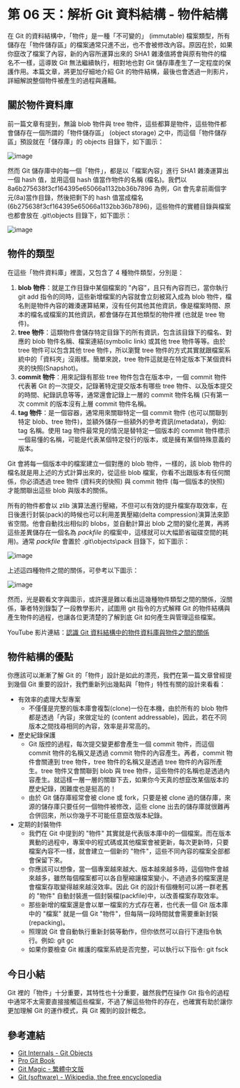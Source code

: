 第 06 天：解析 Git 資料結構 - 物件結構
=====================================================

在 Git 的資料結構中，「物件」是一種「不可變的」 (immutable) 檔案類型，所有儲存在「物件儲存區」的檔案通常只進不出，也不會被修改內容。原因在於，如果你竄改了檔案了內容，新的內容所運算出來的 SHA1 雜湊值將會與原有物件的檔名不一樣，這導致 Git 無法繼續執行，相對地也對 Git 儲存庫產生了一定程度的保護作用。本篇文章，將更加仔細地介紹 Git 的物件結構，最後也會透過一則影片，詳細解說整個物件被產生的過程與邏輯。

關於物件資料庫
------------

前一篇文章有提到，無論 blob 物件與 tree 物件，這些都算是物件，這些物件都會儲存在一個所謂的「物件儲存區」 (object storage) 之中，而這個「物件儲存區」預設就在「儲存庫」的 objects 目錄下，如下圖示：

![image](https://f.cloud.github.com/assets/88981/1143067/2b2e2c52-1d17-11e3-953c-ba8ea3749749.png)

然而 Git 儲存庫中的每一個「物件」，都是以「檔案內容」進行 SHA1 雜湊運算出一個 hash 值，並用這個 hash 值當作物件的名稱 (檔名)。我們以 8a6b275638f3cf164395e65066a1132bb36b7896 為例，Git 會先拿前兩個字元(8a)當作目錄，然後把剩下的 hash 值當成檔名 (6b275638f3cf164395e65066a1132bb36b7896)，這些物件的實體目錄與檔案也都會放在 .git\objects 目錄下，如下圖示：

![image](https://f.cloud.github.com/assets/88981/1114191/87b5e156-1a13-11e3-9355-9524a3f651b2.png)

物件的類型
---------

在這些「物件資料庫」裡面，又包含了 4 種物件類型，分別是：

1. **blob 物件**：就是工作目錄中某個檔案的 "內容"，且只有內容而已，當你執行 git add 指令的同時，這些新增檔案的內容就會立刻被寫入成為 blob 物件，檔名則是物件內容的雜湊運算結果，沒有任何其他其他資訊，像是檔案時間、原本的檔名或檔案的其他資訊，都會儲存在其他類型的物件裡 (也就是 tree 物件)。
2. **tree 物件**：這類物件會儲存特定目錄下的所有資訊，包含該目錄下的檔名、對應的 blob 物件名稱、檔案連結(symbolic link) 或其他 tree 物件等等。由於 tree 物件可以包含其他 tree 物件，所以瀏覽 tree 物件的方式其實就跟檔案系統中的「資料夾」沒兩樣。簡單來說，tree 物件這就是在特定版本下某個資料夾的快照(Snapshot)。
3. **commit 物件**：用來記錄有那些 tree 物件包含在版本中，一個 commit 物件代表著 Git 的一次提交，記錄著特定提交版本有哪些 tree 物件、以及版本提交的時間、紀錄訊息等等，通常還會記錄上一層的 commit 物件名稱 (只有第一次 commit 的版本沒有上層 commit 物件名稱。
4. **tag 物件**：是一個容器，通常用來關聯特定一個 commit 物件 (也可以關聯到特定 blob、tree 物件)，並額外儲存一些額外的參考資訊(metadata)，例如: tag 名稱。使用 tag 物件最常見的情況是替特定一個版本的 commit 物件標示一個易懂的名稱，可能是代表某個特定發行的版本，或是擁有某個特殊意義的版本。

Git 會將每一個版本中的檔案建立一個對應的 blob 物件，一樣的，該 blob 物件的檔名就是用上述的方式計算出來的，從這些 blob 檔案，你看不出跟版本有任何關係，你必須透過 tree 物件 (資料夾的快照) 與 commit 物件 (每一個版本的快照) 才能關聯出這些 blob 與版本的關係。

所有的物件都會以 zlib 演算法進行壓縮，不但可以有效的提升檔案存取效率，在日後進行封裝(pack)的時候也可以利用差異壓縮(delta compression)演算法來節省空間。他會自動找出相似的 blobs，並自動計算出 blob 之間的變化差異，再將這些差異儲存在一個名為 *packfile* 的檔案中，這樣就可以大幅節省磁碟空間的耗用)。通常 *packfile* 會置於 .git\objects\pack 目錄下，如下圖示：


![image](https://f.cloud.github.com/assets/88981/1143218/3626d60c-1d28-11e3-93b4-cd5ec3419b7d.png)

上述這四種物件之間的關係，可參考以下圖示：

![image](http://journal.code4lib.org/media/issue21/anderson/images/large/fig-09-git-revisions.png)

然而，光是觀看文字與圖示，或許還是難以看出這幾種物件類型之間的關係，沒關係，筆者特別錄製了一段教學影片，試圖用 git 指令的方式解釋 Git 的物件結構與產生物件的過程，也讓各位更清楚的了解到底 Git 如何產生與管理這些檔案。

YouTube 影片連結：[認識 Git 資料結構中的物件資料庫與物件之間的關係](http://www.youtube.com/watch?v=PZbSRy_ow0U)

物件結構的優點
------------

你應該可以漸漸了解 Git 的「物件」設計是如此的漂亮，我們在第一篇文章曾經提到幾個 Git 重要的設計，我們重新列出幾點與「物件」特性有關的設計來看看：

* 有效率的處理大型專案
	* 不僅僅是完整的版本庫會複製(clone)一份在本機，由於所有的 blob 物件都是透過「內容」來做定址的 (content addressable)，因此，若在不同版本之間找尋相同的內容，效率是非常高的。
* 歷史紀錄保護
	* Git 版控的過程，每次提交變更都會產生一個 commit 物件，而這個 commit 物件的名稱又是透過 commit 物件的內容產生。再者，commit 物件會關連到 tree 物件，tree 物件的名稱又是透過 tree 物件的內容所產生。tree 物件又會關聯到 blob 與 tree 物件，這些物件的名稱也是透過內容產生。就這樣一層一層的關聯下去，如果你今天真的想竄改某個版本的歷史紀錄，困難度也是挺高的！
	* 由於 Git 儲存庫經常會被 clone 或 fork，只要是被 clone 過的儲存庫，來源的儲存庫只要任何一個物件被修改，這些 clone 出去的儲存庫就很難再合併回來，所以你幾乎不可能任意竄改版本紀錄。
* 定期的封裝物件
	* 我們在 Git 中提到的 "物件" 其實就是代表版本庫中的一個檔案。而在版本異動的過程中，專案中的程式碼或其他檔案會被更新，每次更新時，只要檔案內容不一樣，就會建立一個新的 "物件"，這些不同內容的檔案全部都會保留下來。
	* 你應該可以想像，當一個專案越來越大、版本越來越多時，這個物件會越來越多，雖然每個檔案都可以各自壓縮讓檔案變小，不過過多的檔案還是會檔案存取變得越來越沒效率。因此 Git 的設計有個機制可以將一群老舊的 "物件" 自動封裝進一個封裝檔(packfile)中，以改善檔案存取效率。
	* 那些新增的檔案還是會以單一檔案的方式存在著，也代表一個 Git 版本庫中的 "檔案" 就是一個 Git "物件"，但每隔一段時間就會需要重新封裝(repacking)。
	* 照理說 Git 會自動執行重新封裝等動作，但你依然可以自行下達指令執行。例如: git gc
	* 如果你要檢查 Git 維護的檔案系統是否完整，可以執行以下指令: git fsck 


今日小結
-------

Git 裡的「物件」十分重要，其特性也十分重要，雖然我們在操作 Git 指令的過程中通常不太需要直接接觸這些檔案，不過了解這些物件的存在，也確實有助於讓你更加理解 Git 的運作模式，與 Git 獨到的設計概念。



參考連結
-------

* [Git Internals - Git Objects](http://git-scm.com/book/en/Git-Internals-Git-Objects)
* [Pro Git Book](http://progit.org/)
* [Git Magic - 繁體中文版](http://www-cs-students.stanford.edu/~blynn/gitmagic/intl/zh_tw/)
* [Git (software) - Wikipedia, the free encyclopedia](http://en.wikipedia.org/wiki/Git_(software) "Git (software) - Wikipedia, the free encyclopedia")
